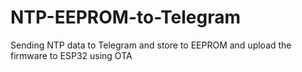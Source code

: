 # NTP-EEPROM-to-Telegram
Sending NTP data to Telegram and store to EEPROM and upload the firmware to ESP32 using OTA
